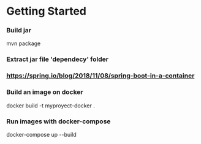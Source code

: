 # Getting Started

### Build jar
mvn package

### Extract jar file 'dependecy' folder
### https://spring.io/blog/2018/11/08/spring-boot-in-a-container

### Build an image on docker
docker build -t myproyect-docker .

### Run images with docker-compose
docker-compose up --build